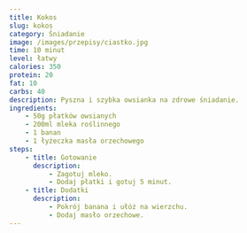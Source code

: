 ```yaml
---
title: Kokos
slug: kokos
category: Śniadanie
image: /images/przepisy/ciastko.jpg
time: 10 minut
level: łatwy
calories: 350
protein: 20
fat: 10
carbs: 40
description: Pyszna i szybka owsianka na zdrowe śniadanie.
ingredients:
    - 50g płatków owsianych
    - 200ml mleka roślinnego
    - 1 banan
    - 1 łyżeczka masła orzechowego
steps:
    - title: Gotowanie
      description:
          - Zagotuj mleko.
          - Dodaj płatki i gotuj 5 minut.
    - title: Dodatki
      description:
          - Pokrój banana i ułóż na wierzchu.
          - Dodaj masło orzechowe.
---
```

